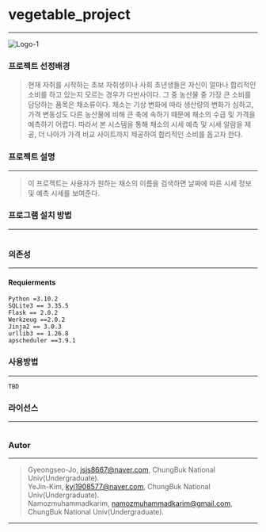 # vegetable_project
-----------------------------------------------
![Logo-1](https://user-images.githubusercontent.com/95284588/206827594-05e25fd3-3771-4b07-9161-6801c51cc34e.png)
### 프로젝트 선정배경
> 현재 자취를 시작하는 초보 자취생이나 사회 초년생들은 자신이 얼마나 합리적인 소비를 하고 있는지 모르는 경우가 다반사이다. 그 중 농산물 중 가장 큰 소비를 담당하는 품목은 채소류이다. 채소는 기상 변화에 따라 생산량의 변화가 심하고, 가격 변동성도 다른 농산물에 비해 큰 축에 속하기 때문에 채소의 수급 및 가격을 예측하기 어렵다. 따라서 본 시스템을 통해 채소의 시세 예측 및 시세 알람을 제공, 더 나아가 가격 비교 사이트까지 제공하여 합리적인 소비를 돕고자 한다.

### 프로젝트 설명 
-----------------------------------------------
> 이 프로젝트는 사용자가 원하는 채소의 이름을 검색하면 날짜에 따른 시세 정보 및 예측 시세를 보여준다. 

### 프로그램 설치 방법
-----------------------------------------------
```

```
### 의존성
------------------------------------------------
#### Requierments
```
Python =3.10.2
SQLite3 == 3.35.5
Flask == 2.0.2
Werkzeug ==2.0.2
Jinja2 == 3.0.3
urllib3 == 1.26.8
apscheduler ==3.9.1

```
### 사용방법
------------------------------------------------
```
TBD
```
### 라이선스
------------------------------------------------
```

```
### Autor
------------------------------------------------
> Gyeongseo-Jo, jsjs8667@naver.com, ChungBuk National Univ(Undergraduate).<br>
YeJin-Kim, kyj1908577@naver.com, ChungBuk National Univ(Undergraduate).<br>
Namozmuhammadkarim, namozmuhammadkarim@gmail.com, ChungBuk National Univ(Undergraduate).
-----------------------------------------------

